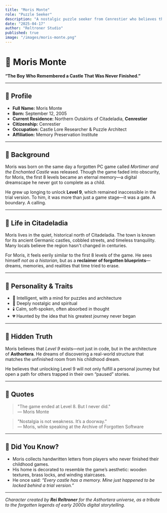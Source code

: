 ```yaml
---
title: "Moris Monte"
role: "Puzzle Seeker"
description: "A nostalgic puzzle seeker from Cenrestier who believes the locked Level 9 from his childhood game still exists somewhere in the real world. Moris now lives in the castle-laden outskirts of Citadeladia, searching for memories lost in time."
date: "2025-04-17"
author: "Reltroner Studio"
published: true
image: "/images/moris-monte.png"
---
```


# 🧩 Moris Monte  
**“The Boy Who Remembered a Castle That Was Never Finished.”**

---

## 🪪 Profile

- **Full Name:** Moris Monte  
- **Born:** September 12, 2005
- **Current Residence:** Northern Outskirts of Citadeladia, **Cenrestier**  
- **Citizenship:** Cenrestier  
- **Occupation:** Castle Lore Researcher & Puzzle Architect  
- **Affiliation:** Memory Preservation Institute

---

## 🏡 Background

Moris was born on the same day a forgotten PC game called *Mortimer and the Enchanted Castle* was released. Though the game faded into obscurity, for Moris, the first 8 levels became an eternal memory—a digital dreamscape he never got to complete as a child.

He grew up longing to unlock **Level 9**, which remained inaccessible in the trial version. To him, it was more than just a game stage—it was a gate. A boundary. A calling.

---

## 🏰 Life in Citadeladia

Moris lives in the quiet, historical north of Citadeladia. The town is known for its ancient Germanic castles, cobbled streets, and timeless tranquility. Many locals believe the region hasn't changed in centuries.

For Moris, it feels eerily similar to the first 8 levels of the game. He sees himself *not as a historian*, but as a **reclaimer of forgotten blueprints**—dreams, memories, and realities that time tried to erase.

---

## 🔮 Personality & Traits

- 🧠 Intelligent, with a mind for puzzles and architecture  
- 🫧 Deeply nostalgic and spiritual  
- 🕯️ Calm, soft-spoken, often absorbed in thought  
- 💔 Haunted by the idea that his greatest journey never began

---

## 🌌 Hidden Truth

Moris believes that *Level 9* exists—not just in code, but in the architecture of **Asthortera**. He dreams of discovering a real-world structure that matches the unfinished room from his childhood dream.

He believes that unlocking Level 9 will not only fulfill a personal journey but open a path for others trapped in their own “paused” stories.

---

## 📜 Quotes

> "The game ended at Level 8. But I never did."  
> — Moris Monte

> "Nostalgia is not weakness. It’s a doorway."  
> — Moris, while speaking at the Archive of Forgotten Software

---

## 🧠 Did You Know?

- Moris collects handwritten letters from players who never finished their childhood games.
- His home is decorated to resemble the game’s aesthetic: wooden textures, brass locks, and winding staircases.
- He once said: *“Every castle has a memory. Mine just happened to be locked behind a trial version.”*

---

_Character created by **Rei Reltroner** for the Asthortera universe, as a tribute to the forgotten legends of early 2000s digital storytelling._

